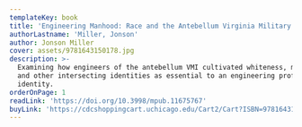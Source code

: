 ```yaml
---
templateKey: book
title: 'Engineering Manhood: Race and the Antebellum Virginia Military Institute'
authorLastname: 'Miller, Jonson'
author: Jonson Miller
cover: assets/9781643150178.jpg
description: >-
  Examining how engineers of the antebellum VMI cultivated whiteness, manhood,
  and other intersecting identities as essential to an engineering professional
  identity.
orderOnPage: 1
readLink: 'https://doi.org/10.3998/mpub.11675767'
buyLink: 'https://cdcshoppingcart.uchicago.edu/Cart2/Cart?ISBN=9781643150178&PRESS=lever'
---
```

